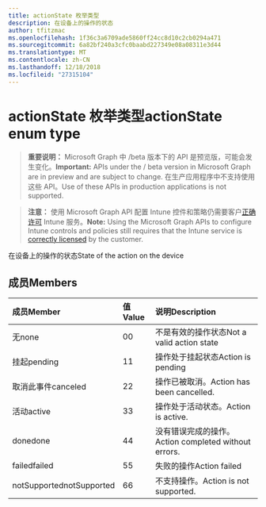 ```yaml
---
title: actionState 枚举类型
description: 在设备上的操作的状态
author: tfitzmac
ms.openlocfilehash: 1f36c3a6709ade5860ff24cc8d10c2cb0294a471
ms.sourcegitcommit: 6a82bf240a3cfc0baabd227349e08a08311e3d44
ms.translationtype: MT
ms.contentlocale: zh-CN
ms.lasthandoff: 12/18/2018
ms.locfileid: "27315104"
---
```

# <a name="actionstate-enum-type"></a><span data-ttu-id="fb603-103">actionState 枚举类型</span><span class="sxs-lookup"><span data-stu-id="fb603-103">actionState enum type</span></span>

> <span data-ttu-id="fb603-104">**重要说明：** Microsoft Graph 中 /beta 版本下的 API 是预览版，可能会发生变化。</span><span class="sxs-lookup"><span data-stu-id="fb603-104">**Important:** APIs under the / beta version in Microsoft Graph are in preview and are subject to change.</span></span> <span data-ttu-id="fb603-105">在生产应用程序中不支持使用这些 API。</span><span class="sxs-lookup"><span data-stu-id="fb603-105">Use of these APIs in production applications is not supported.</span></span>

> <span data-ttu-id="fb603-106">**注意：** 使用 Microsoft Graph API 配置 Intune 控件和策略仍需要客户[正确许可](https://go.microsoft.com/fwlink/?linkid=839381) Intune 服务。</span><span class="sxs-lookup"><span data-stu-id="fb603-106">**Note:** Using the Microsoft Graph APIs to configure Intune controls and policies still requires that the Intune service is [correctly licensed](https://go.microsoft.com/fwlink/?linkid=839381) by the customer.</span></span>

<span data-ttu-id="fb603-107">在设备上的操作的状态</span><span class="sxs-lookup"><span data-stu-id="fb603-107">State of the action on the device</span></span>
## <a name="members"></a><span data-ttu-id="fb603-108">成员</span><span class="sxs-lookup"><span data-stu-id="fb603-108">Members</span></span>
|<span data-ttu-id="fb603-109">成员</span><span class="sxs-lookup"><span data-stu-id="fb603-109">Member</span></span>|<span data-ttu-id="fb603-110">值</span><span class="sxs-lookup"><span data-stu-id="fb603-110">Value</span></span>|<span data-ttu-id="fb603-111">说明</span><span class="sxs-lookup"><span data-stu-id="fb603-111">Description</span></span>|
|:---|:---|:---|
|<span data-ttu-id="fb603-112">无</span><span class="sxs-lookup"><span data-stu-id="fb603-112">none</span></span>|<span data-ttu-id="fb603-113">0</span><span class="sxs-lookup"><span data-stu-id="fb603-113">0</span></span>|<span data-ttu-id="fb603-114">不是有效的操作状态</span><span class="sxs-lookup"><span data-stu-id="fb603-114">Not a valid action state</span></span>|
|<span data-ttu-id="fb603-115">挂起</span><span class="sxs-lookup"><span data-stu-id="fb603-115">pending</span></span>|<span data-ttu-id="fb603-116">1</span><span class="sxs-lookup"><span data-stu-id="fb603-116">1</span></span>|<span data-ttu-id="fb603-117">操作处于挂起状态</span><span class="sxs-lookup"><span data-stu-id="fb603-117">Action is pending</span></span>|
|<span data-ttu-id="fb603-118">取消此事件</span><span class="sxs-lookup"><span data-stu-id="fb603-118">canceled</span></span>|<span data-ttu-id="fb603-119">2</span><span class="sxs-lookup"><span data-stu-id="fb603-119">2</span></span>|<span data-ttu-id="fb603-120">操作已被取消。</span><span class="sxs-lookup"><span data-stu-id="fb603-120">Action has been cancelled.</span></span>|
|<span data-ttu-id="fb603-121">活动</span><span class="sxs-lookup"><span data-stu-id="fb603-121">active</span></span>|<span data-ttu-id="fb603-122">3</span><span class="sxs-lookup"><span data-stu-id="fb603-122">3</span></span>|<span data-ttu-id="fb603-123">操作处于活动状态。</span><span class="sxs-lookup"><span data-stu-id="fb603-123">Action is active.</span></span>|
|<span data-ttu-id="fb603-124">done</span><span class="sxs-lookup"><span data-stu-id="fb603-124">done</span></span>|<span data-ttu-id="fb603-125">4</span><span class="sxs-lookup"><span data-stu-id="fb603-125">4</span></span>|<span data-ttu-id="fb603-126">没有错误完成的操作。</span><span class="sxs-lookup"><span data-stu-id="fb603-126">Action completed without errors.</span></span>|
|<span data-ttu-id="fb603-127">failed</span><span class="sxs-lookup"><span data-stu-id="fb603-127">failed</span></span>|<span data-ttu-id="fb603-128">5</span><span class="sxs-lookup"><span data-stu-id="fb603-128">5</span></span>|<span data-ttu-id="fb603-129">失败的操作</span><span class="sxs-lookup"><span data-stu-id="fb603-129">Action failed</span></span>|
|<span data-ttu-id="fb603-130">notSupported</span><span class="sxs-lookup"><span data-stu-id="fb603-130">notSupported</span></span>|<span data-ttu-id="fb603-131">6</span><span class="sxs-lookup"><span data-stu-id="fb603-131">6</span></span>|<span data-ttu-id="fb603-132">不支持操作。</span><span class="sxs-lookup"><span data-stu-id="fb603-132">Action is not supported.</span></span>|





